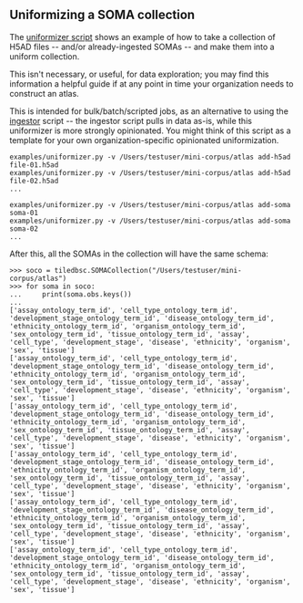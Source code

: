 ## Uniformizing a SOMA collection

The [uniformizer script](../examples/uniformizer.py) shows an example of how to take a collection
of H5AD files -- and/or already-ingested SOMAs -- and make them into a uniform collection.

This isn't necessary, or useful, for data exploration; you may find this information a helpful
guide if at any point in time your organization needs to construct an atlas.

This is intended for bulk/batch/scripted jobs, as an alternative to using the
[ingestor](../tools/ingestor) script -- the ingestor script pulls in data as-is, while this
uniformizer is more strongly opinionated. You might think of this script as a template for your own
organization-specific opinionated uniformization.

```
examples/uniformizer.py -v /Users/testuser/mini-corpus/atlas add-h5ad file-01.h5ad
examples/uniformizer.py -v /Users/testuser/mini-corpus/atlas add-h5ad file-02.h5ad
...
```

```
examples/uniformizer.py -v /Users/testuser/mini-corpus/atlas add-soma soma-01
examples/uniformizer.py -v /Users/testuser/mini-corpus/atlas add-soma soma-02
...
```

After this, all the SOMAs in the collection will have the same schema:

```
>>> soco = tiledbsc.SOMACollection("/Users/testuser/mini-corpus/atlas")
>>> for soma in soco:
...     print(soma.obs.keys())
...
['assay_ontology_term_id', 'cell_type_ontology_term_id', 'development_stage_ontology_term_id', 'disease_ontology_term_id', 'ethnicity_ontology_term_id', 'organism_ontology_term_id', 'sex_ontology_term_id', 'tissue_ontology_term_id', 'assay', 'cell_type', 'development_stage', 'disease', 'ethnicity', 'organism', 'sex', 'tissue']
['assay_ontology_term_id', 'cell_type_ontology_term_id', 'development_stage_ontology_term_id', 'disease_ontology_term_id', 'ethnicity_ontology_term_id', 'organism_ontology_term_id', 'sex_ontology_term_id', 'tissue_ontology_term_id', 'assay', 'cell_type', 'development_stage', 'disease', 'ethnicity', 'organism', 'sex', 'tissue']
['assay_ontology_term_id', 'cell_type_ontology_term_id', 'development_stage_ontology_term_id', 'disease_ontology_term_id', 'ethnicity_ontology_term_id', 'organism_ontology_term_id', 'sex_ontology_term_id', 'tissue_ontology_term_id', 'assay', 'cell_type', 'development_stage', 'disease', 'ethnicity', 'organism', 'sex', 'tissue']
['assay_ontology_term_id', 'cell_type_ontology_term_id', 'development_stage_ontology_term_id', 'disease_ontology_term_id', 'ethnicity_ontology_term_id', 'organism_ontology_term_id', 'sex_ontology_term_id', 'tissue_ontology_term_id', 'assay', 'cell_type', 'development_stage', 'disease', 'ethnicity', 'organism', 'sex', 'tissue']
['assay_ontology_term_id', 'cell_type_ontology_term_id', 'development_stage_ontology_term_id', 'disease_ontology_term_id', 'ethnicity_ontology_term_id', 'organism_ontology_term_id', 'sex_ontology_term_id', 'tissue_ontology_term_id', 'assay', 'cell_type', 'development_stage', 'disease', 'ethnicity', 'organism', 'sex', 'tissue']
['assay_ontology_term_id', 'cell_type_ontology_term_id', 'development_stage_ontology_term_id', 'disease_ontology_term_id', 'ethnicity_ontology_term_id', 'organism_ontology_term_id', 'sex_ontology_term_id', 'tissue_ontology_term_id', 'assay', 'cell_type', 'development_stage', 'disease', 'ethnicity', 'organism', 'sex', 'tissue']
```
